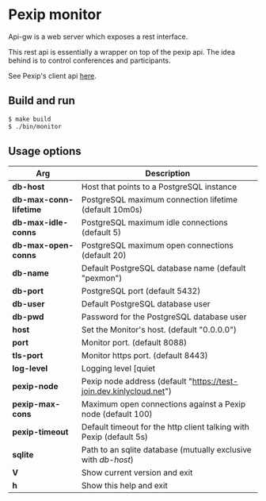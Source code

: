 Pexip monitor
============

Api-gw is a web server which exposes a rest interface. 

This rest api is essentially a wrapper on top of the pexip api. The idea behind is to control conferences and participants.

See Pexip's client api [here](https://docs.pexip.com/api_client/api_rest.htm).

Build and run
-------------

```sh
$ make build
$ ./bin/monitor
```

Usage options
-------------

|       Arg           |Description                                             
|---------------------|-------------------------------------------------------------------------|
|**db-host**		      |Host that points to a PostgreSQL instance                            |     								  
|**db-max-conn-lifetime** |PostgreSQL maximum connection lifetime (default 10m0s)               |
|**db-max-idle-conns**    |PostgreSQL maximum idle connections (default 5)                      |                          
|**db-max-open-conns**    |PostgreSQL maximum open connections (default 20)                     |
|**db-name**			  |Default PostgreSQL database name (default "pexmon")                  |
|**db-port**			  |PostgreSQL port (default 5432)                                       |
|**db-user**              |Default PostgreSQL database user                                     | 	
|**db-pwd** 			  |Password for the PostgreSQL database user                            |
|**host** 				  |Set the Monitor's host. (default "0.0.0.0")   			            |
|**port** 				  |Monitor port. (default 8088)    							            |
|**tls-port**			  |Monitor https port. (default 8443) 						            |
|**log-level**            |Logging level [quiet|debug|info|warning|error] (default "debug")     |
|**pexip-node**           |Pexip node address (default "https://test-join.dev.kinlycloud.net")  |
|**pexip-max-cons**       |Maximum open connections against a Pexip node (default 100)          |
|**pexip-timeout**        |Default timeout for the http client talking with Pexip (default 5s)  |
|**sqlite**               |Path to an sqlite database (mutually exclusive with *db-host*)       |
|**V**    				  |Show current version and exit                                        |
|**h**    				  |Show this help and exit                                              |
